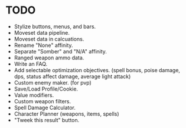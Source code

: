 # TODO
* Stylize buttons, menus, and bars.
* Moveset data pipeline.
* Moveset data in calcuations.
* Rename "None" affinity.
* Separate "Somber" and "N/A" affinity.
* Ranged weapon ammo data.
* Write an FAQ.
* Add selectable optimization objectives. (spell bonus, poise damage, dps, status affect damage, average light attack)
* Custom enemy maker. (for pvp)
* Save/Load Profile/Cookie.
* Value modifiers.
* Custom weapon filters.
* Spell Damage Calculator.
* Character Planner (weapons, items, spells)
* "Tweek this result" button. 
